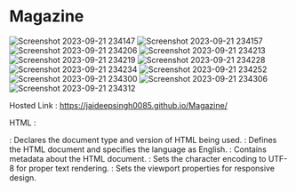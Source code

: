 # Magazine
![Screenshot 2023-09-21 234147](https://github.com/jaideepsingh0085/Magazine/assets/128147644/213b9b26-47f8-4747-b646-ea4760f9f174)
![Screenshot 2023-09-21 234157](https://github.com/jaideepsingh0085/Magazine/assets/128147644/be3c1d82-3374-42c1-b00d-1a379b383b01)
![Screenshot 2023-09-21 234206](https://github.com/jaideepsingh0085/Magazine/assets/128147644/b7bebd66-8a22-47fb-b17a-fbbee108d97d)
![Screenshot 2023-09-21 234213](https://github.com/jaideepsingh0085/Magazine/assets/128147644/8123440c-acd3-447d-98f9-ab1a2f20ccaa)
![Screenshot 2023-09-21 234219](https://github.com/jaideepsingh0085/Magazine/assets/128147644/63a19e68-09ec-4670-a0b8-b1d10e89b97b)
![Screenshot 2023-09-21 234228](https://github.com/jaideepsingh0085/Magazine/assets/128147644/859cb7c8-1021-43ea-ac72-0a9017a524d3)
![Screenshot 2023-09-21 234234](https://github.com/jaideepsingh0085/Magazine/assets/128147644/570cea1d-1424-4c4d-bb2a-8f2119066813)
![Screenshot 2023-09-21 234252](https://github.com/jaideepsingh0085/Magazine/assets/128147644/d1700310-2ca5-4554-aa04-b1a619b235e2)
![Screenshot 2023-09-21 234300](https://github.com/jaideepsingh0085/Magazine/assets/128147644/92a9e680-eaf7-4fd1-a9b4-b5d80fe4174d)
![Screenshot 2023-09-21 234306](https://github.com/jaideepsingh0085/Magazine/assets/128147644/22aba648-012d-4ef6-b340-68481b8a611b)
![Screenshot 2023-09-21 234312](https://github.com/jaideepsingh0085/Magazine/assets/128147644/50f7e1da-4043-457e-be88-b85e3bf3ea53)

Hosted Link : https://jaideepsingh0085.github.io/Magazine/

HTML :
<!DOCTYPE html>: Declares the document type and version of HTML being used.
<html lang="en">: Defines the HTML document and specifies the language as English.
<head>: Contains metadata about the HTML document.
<meta charset="UTF-8">: Sets the character encoding to UTF-8 for proper text rendering.
<meta name="viewport" content="width=device-width, initial-scale=1.0">: Sets the viewport properties for responsive design.
<title>: Sets the title of the web page displayed in the browser tab.
<link href="./style.css" rel="stylesheet">: Links an external CSS file called "style.css" for styling.
<link href="https://fonts.googleapis.com/css?family=Anton%7CBaskervville%7CRaleway&display=swap" rel="stylesheet">: Links external fonts from Google Fonts.
<link rel="stylesheet" href="https://use.fontawesome.com/releases/v5.8.2/css/all.css">: Links external FontAwesome icons for use in the page.
<body>: Contains the visible content of the web page.
<main>: Represents the main content section of the page.
<section class="heading">: Defines a section for the heading content.
<header class="hero">: Represents the header section containing the hero content.
<img src="..." alt="..." loading="lazy" class="hero-img">: Embeds an image with source, alt text, and lazy loading.
<h1 class="hero-title">: Defines a level 1 heading for the hero title.
<p class="hero-subtitle">: Represents a paragraph for the hero subtitle.
<div class="author">: Defines a container for author-related information.
<p class="author-name">: Represents the author's name.
<a href="..." target="_blank" rel="noreferrer">: Creates a hyperlink with specified attributes.
<p class="publish-date">: Displays the publication date.
<div class="social-icons">: Defines a container for social media icons.
<a href="...">: Creates hyperlinks to social media profiles.
<i class="fab fa-facebook-f">: Embeds a FontAwesome icon for Facebook.
<section class="text">: Defines a section for text content.
<p class="first-paragraph">: Represents the first paragraph of the text.
<p>: Represents paragraphs of text.
<blockquote>: Defines a blockquote section for quoted content.
<hr />: Inserts a horizontal rule within the blockquote.
<p class="quote">: Displays a quoted text within the blockquote.
<section class="text text-with-images">: Defines a section for text with images.
<article class="brief-history">: Represents an article within the section.
<h3 class="list-title">: Defines a level 3 heading for the list title.
<p>: Represents paragraphs of text within the article.
<ul class="lists">: Defines an unordered list within the article.
<li>: Represents list items within the unordered list.
<h4 class="list-subtitle">: Defines a level 4 heading for list subtitles.
<aside class="image-wrapper">: Defines a side content section for images.
<img src="..." alt="..." loading="lazy" class="image-1">: Embeds images with sources, alt text, and lazy loading.
<blockquote class="image-quote">: Defines a blockquote section for quoted image content.
<img src="..." alt="..." loading="lazy" class="image-2">: Embeds additional images.
<img src="..." alt="..." loading="lazy" class="image-3">: Embeds more images.

CSS :
*, ::before, ::after: Applies padding, margin, and box-sizing to all elements, pseudo-elements before and after.

html: Sets the base font size for the entire HTML document to 62.5% of the default.

body: Styles the overall appearance of the webpage, including font family, text color, and background color.

h1: Specifies the font family for level 1 headings.

h2, h3, h4, h5, h6: Specifies the font family for various heading levels.

a: Styles hyperlinks, removing text decoration and setting text color.

main: Uses grid layout to structure the main content area with specific column widths and row gaps.

img: Sets images to be responsive with a cover aspect ratio.

hr: Styles horizontal rules, adding margin and border properties.

.heading: Styles a specific section with grid layout, defining columns and row gaps.

.text: Styles text content, setting font size, letter spacing, column width, and text alignment.

.hero: Styles the hero section, extending it across columns and positioning it.

.hero-title: Styles the hero's main title, including text alignment and color.

.hero-subtitle: Styles the hero's subtitle with specific font size and color.

.author: Styles the author's information section, including font size and family.

.author-name a:hover: Adds a background color when hovering over author's name links.

.publish-date: Sets the color for the publication date with opacity.

.social-icons: Styles social media icons with grid layout, font size, and alignment.

.first-paragraph::first-letter: Styles the first letter of the first paragraph, adjusting font size, color, and float.

.quote: Styles quotes with specific color, font size, and alignment.

.quote::before and .quote::after: Adds quotation marks before and after the quoted text.

.text-with-images: Styles sections with text and images using grid layout and column gap.

.lists: Styles unordered lists, removing list-style and adding margin.

.lists li: Styles list items with margin for spacing.

.list-title and .list-subtitle: Sets specific text color for list titles and subtitles.

.image-wrapper: Styles the container for images using grid layout and gap.

.image-1 and .image-3: Styles specific images within the image wrapper.

Media Queries (responsive design): Adjusts font sizes, social icons, and layout for various screen widths using media queries.
